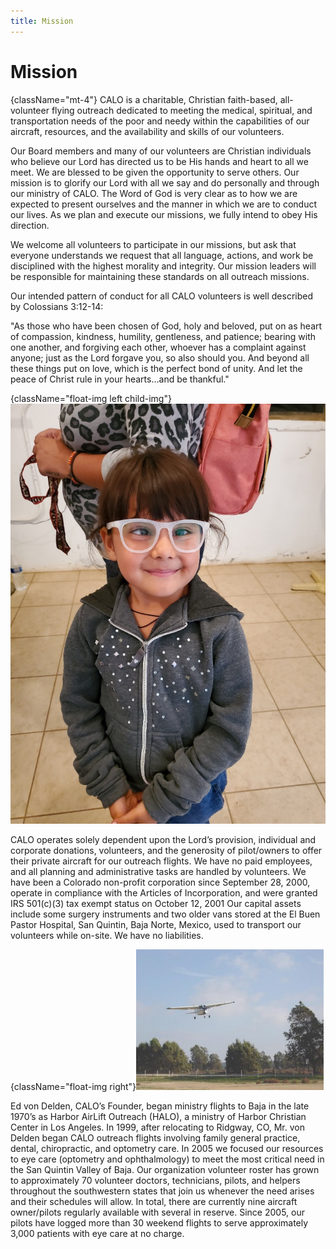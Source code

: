 ```yaml
---
title: Mission
---
```

# Mission

{className="mt-4"} CALO is a charitable, Christian faith-based, all-volunteer flying outreach dedicated to meeting the medical, spiritual, and transportation needs of the poor and needy within the capabilities of our aircraft, resources, and the availability and skills of our volunteers.

Our Board members and many of our volunteers are Christian individuals who believe our Lord has directed us to be His hands and heart to all  we meet. We are blessed to be given the opportunity to serve others.  Our mission is to glorify our Lord with all we say and do personally and through our ministry of CALO.  The Word of God is very clear as to how we are expected to present ourselves and the manner in which we are to conduct our lives.  As we plan and execute our missions, we fully intend to obey His direction.

We welcome all volunteers to participate in our missions, but ask that everyone understands we request that all language, actions, and work be disciplined with the highest morality and integrity. Our mission leaders will be responsible for maintaining these standards on all outreach missions.

Our intended pattern of conduct for all CALO volunteers is well described by Colossians 3:12-14:

"As those who have been chosen of God, holy and beloved, put on as heart of compassion, kindness, humility, gentleness, and patience; bearing with one another, and forgiving each other, whoever has a complaint against anyone; just as the Lord forgave you, so also should you. And beyond all these things put on love, which is the perfect bond of unity. And let the peace of Christ rule in your hearts…and be thankful."

{className="float-img left child-img"}![Child Wearing Glasses](../../images/mission/mp-child-img.jpg)

CALO operates solely dependent upon the Lord’s provision, individual and corporate donations, volunteers, and the generosity of pilot/owners to offer their private aircraft for our outreach flights. We have no paid employees, and all planning and administrative tasks are handled by volunteers. We have been a Colorado non-profit corporation since September 28, 2000, operate in compliance with the Articles of Incorporation, and were granted IRS 501(c)(3) tax exempt status on October 12, 2001 Our capital assets include some surgery instruments and two older vans stored at the El Buen Pastor Hospital, San Quintin, Baja Norte, Mexico, used to transport our volunteers while on-site. We have no liabilities.

{className="float-img right"}![Airplane](../../images/mission/mp-airplane-img.jpg)

Ed von Delden, CALO’s Founder, began ministry flights to Baja in the late 1970’s as Harbor AirLift Outreach (HALO), a ministry of Harbor Christian Center in Los Angeles. In 1999, after relocating to Ridgway, CO, Mr. von Delden began CALO outreach flights involving family general practice, dental, chiropractic, and optometry care. In 2005 we focused our resources to eye care (optometry and ophthalmology) to meet the most critical need in the San Quintin Valley of Baja. Our organization volunteer roster has grown to approximately 70 volunteer doctors, technicians, pilots, and helpers throughout the southwestern states that join us whenever the need arises and their schedules will allow. In total, there are currently nine aircraft owner/pilots regularly available with several in reserve. Since 2005, our pilots have logged more than 30 weekend flights to serve approximately 3,000 patients with eye care at no charge.
